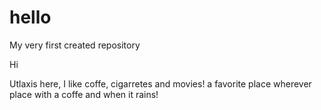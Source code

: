 # hello
My very first created repository

Hi 

Utlaxis here, I like coffe, cigarretes and movies! a favorite place wherever place with a coffe and when it rains!
